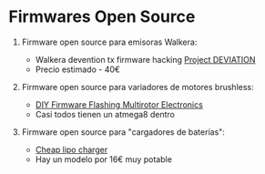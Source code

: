 # Firmwares Open Source

1. Firmware open source para emisoras Walkera:

    - Walkera devention tx firmware hacking [Project DEVIATION](http://www.deviationtx.com/)
    - Precio estimado - 40€

2. Firmware open source para variadores de motores brushless:

    - [DIY Firmware Flashing Multirotor Electronics](http://www.rcgroups.com/forums/showthread.php?t=1513678)
    - Casi todos tienen un atmega8 dentro


3. Firmware open source para "cargadores de baterías":

    - [Cheap lipo charger](https://github.com/stawel/cheali-charger)
    - Hay un modelo por 16€  muy potable

